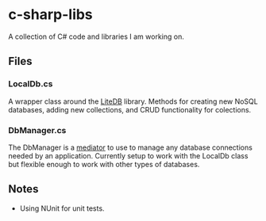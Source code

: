 # c-sharp-libs
A collection of C# code and libraries I am working on.

## Files
### LocalDb.cs
A wrapper class around the [LiteDB](https://github.com/mbdavid/LiteDB) library. Methods for creating new NoSQL databases, adding new collections, and CRUD functionality for colections.

### DbManager.cs
The DbManager is a [mediator](https://en.wikipedia.org/wiki/Mediator_pattern) to use to manage any database connections needed by an application. Currently setup to work with the LocalDb class but flexible enough to work with other types of databases.

## Notes
 * Using NUnit for unit tests.